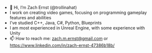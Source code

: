 - 👋 Hi, I’m Zach Ernst (@trollinahat)
-  I work on creating video games, focusing on programming gameplay features and abilities
-  I’ve studied C++, Java, C#, Python, Blueprints
-  I am most experienced in Unreal Engine, with some experience with Unity
- 📫 How to reach me: zach.m.ernst@gmail.com or https://www.linkedin.com/in/zach-ernst-47386b18b/

<!---
trollinahat/trollinahat is a ✨ special ✨ repository because its `README.md` (this file) appears on your GitHub profile.
You can click the Preview link to take a look at your changes.
--->
